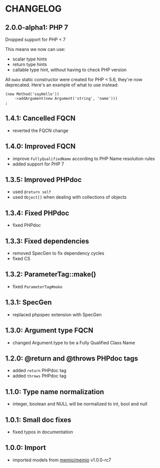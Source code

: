 # CHANGELOG

## 2.0.0-alpha1: PHP 7

Dropped support for PHP < 7
    
This means we now can use:
    
* scalar type hints
* return type hints
* callable type hint, without having to check PHP version
    
All `make` static constructor were created for PHP < 5.6, they're
now deprecated. Here's an example of what to use instead:
    
```
(new Method('sayHello'))
    ->addArgument(new Argument('string', 'name')))
;
```

## 1.4.1: Cancelled FQCN

* reverted the FQCN change

## 1.4.0: Improved FQCN

* improve `FullyQualifiedName` according to PHP Name resolution rules
* added support for PHP 7

## 1.3.5: Improved PHPdoc

* used `@return self`
* used `Object[]` when dealing with collections of objects

## 1.3.4: Fixed PHPdoc

* fixed PHPdoc

## 1.3.3: Fixed dependencies

* removed SpecGen to fix dependency cycles
* fixed CS

## 1.3.2: ParameterTag::make()

* fixed `ParameterTag#make`

## 1.3.1: SpecGen

* replaced phpspec extension with SpecGen

## 1.3.0: Argument type FQCN

* changed Argument.type to  be a Fully Qualified Class Name

## 1.2.0: @return and @throws PHPdoc tags

* added `return` PHPdoc tag
* added `throws` PHPdoc tag

## 1.1.0: Type name normalization

* integer, boolean and NULL will be normalized to int, bool and null

## 1.0.1: Small doc fixes

* fixed typos in documentation

## 1.0.0: Import

* imported models from [memio/memio](http://github.com/memio/memio) v1.0.0-rc7
